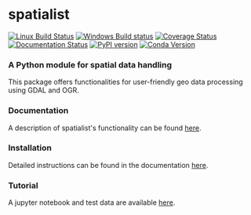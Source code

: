 # spatialist
[![Linux Build Status][1]][2] [![Windows Build status][3]][4] [![Coverage Status][5]][6]
[![Documentation Status][7]][8] [![PyPI version][12]][13] [![Conda Version][15]][16]

### A Python module for spatial data handling

This package offers functionalities for user-friendly geo data processing using GDAL and OGR.

### Documentation
A description of spatialist's functionality can be found [here][8].

### Installation
Detailed instructions can be found in the documentation [here][14].

### Tutorial
A jupyter notebook and test data are available [here][11].

[1]: https://www.travis-ci.com/johntruckenbrodt/spatialist.svg?branch=master
[2]: https://www.travis-ci.com/johntruckenbrodt/spatialist
[3]: https://ci.appveyor.com/api/projects/status/3nxj2nnmp21ig860?svg=true
[4]: https://ci.appveyor.com/project/johntruckenbrodt/spatialist
[5]: https://coveralls.io/repos/github/johntruckenbrodt/spatialist/badge.svg?branch=master
[6]: https://coveralls.io/github/johntruckenbrodt/spatialist?branch=master
[7]: https://readthedocs.org/projects/spatialist/badge/?version=latest
[8]: https://spatialist.readthedocs.io/en/latest/?badge=latest
[11]: https://github.com/johntruckenbrodt/spatialist_explorer
[12]: https://badge.fury.io/py/spatialist.svg
[13]: https://badge.fury.io/py/spatialist
[14]: https://spatialist.readthedocs.io/en/latest/installation.html
[15]: https://img.shields.io/conda/vn/conda-forge/spatialist.svg
[16]: https://anaconda.org/conda-forge/spatialist